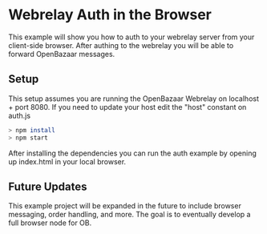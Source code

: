 # Webrelay Auth in the Browser

This example will show you how to auth to your webrelay server from your client-side browser. After authing to the webrelay you will be able to forward OpenBazaar messages.

## Setup

This setup assumes you are running the OpenBazaar Webrelay on localhost + port 8080. If you need to update your host edit the "host" constant on auth.js

```sh
> npm install
> npm start
```

After installing the dependencies you can run the auth example by opening up index.html in your local browser. 

## Future Updates

This example project will be expanded in the future to include browser messaging, order handling, and more. The goal is to eventually develop a full browser node for OB.
